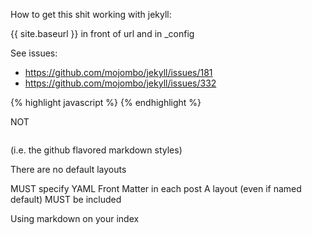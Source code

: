 
How to get this shit working with jekyll:

{{ site.baseurl }} in front of url and in _config


See issues:

* https://github.com/mojombo/jekyll/issues/181
* https://github.com/mojombo/jekyll/issues/332


{% highlight javascript %}
{% endhighlight %}

NOT

```javascript
```

(i.e. the github flavored markdown styles)

There are no default layouts

MUST specify YAML Front Matter in each post
A layout (even if named default) MUST be included


Using markdown on your index